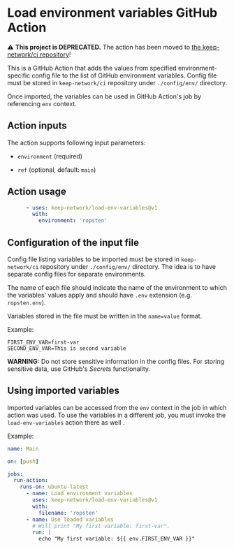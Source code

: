 # Load environment variables GitHub Action

:warning: **This project is DEPRECATED.** The action has been moved to [the keep-network/ci repository](https://github.com/keep-network/ci/tree/main/actions/load-env-variables)!

This is a GitHub Action that adds the values from specified environment-specific
config file to the list of GitHub environment variables. Config file must be
stored in `keep-network/ci` repository under `./config/env/` directory.

Once imported, the variables can be used in GitHub Action's job by referencing
`env` context.

## Action inputs

The action supports following input parameters:

- `environment` (required)

- `ref` (optional, default: `main`)

## Action usage

```yaml
      - uses: keep-network/load-env-variables@v1
        with:
          environment: 'ropsten'
```

## Configuration of the input file

Config file listing variables to be imported must be stored in `keep-network/ci`
repository under `./config/env/` directory. The idea is to have
separate config files for separate environments.

The name of each file should indicate the name of the environment to which
the variables' values apply and should have `.env` extension (e.g. `ropsten.env`). 

Variables stored in the file must be written in the `name=value` format.

Example:
```
FIRST_ENV_VAR=first-var
SECOND_ENV_VAR=This is second variable
```

**WARNING:** Do not store sensitive information in the config files. For storing 
sensitive data, use GitHub's _Secrets_ functionality.

## Using imported variables

Imported variables can be accessed from the `env` context in the job in which
action was used. To use the variables in a different job, you must invoke the
`load-env-variables` action there as well .

Example:
```yaml
name: Main

on: [push]

jobs:
  run-action:
    runs-on: ubuntu-latest
      - name: Load environment variables
        uses: keep-network/load-env-variables@v1
        with:
          filename: 'ropsten'
      - name: Use loaded variables
        # Will print "My first variable: first-var".
        run: |
          echo "My first variable: ${{ env.FIRST_ENV_VAR }}"
```
